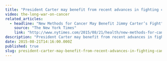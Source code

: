```yaml
---
title: "President Carter may benefit from recent advances in fighting cancer"
video: the-long-war-on-cancer
related_articles:
  - headline: "New Methods for Cancer May Benefit Jimmy Carter’s Fight"
    source: "The New York Times"
    link: "http://www.nytimes.com/2015/08/21/health/new-methods-for-cancer-may-benefit-jimmy-carters-fight.html?hp&action=click&pgtype=Homepage&module=first-column-region&region=top-news&WT.nav=top-news&_r=0"
description: "President Carter may benefit from recent advances in fighting cancer. The War on Cancer is one we thought we'd win long ago thanks to Nixon."
date: 2015-08-21T14:16:00.000Z
published: true
slug: president-carter-may-benefit-from-recent-advances-in-fighting-cancer
---
```


